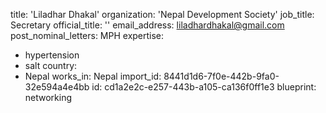 title: 'Liladhar Dhakal'
organization: 'Nepal Development Society'
job_title: Secretary
official_title: ''
email_address: liladhardhakal@gmail.com
post_nominal_letters: MPH
expertise:
  - hypertension
  - salt
country:
  - Nepal
works_in: Nepal
import_id: 8441d1d6-7f0e-442b-9fa0-32e594a4e4bb
id: cd1a2e2c-e257-443b-a105-ca136f0ff1e3
blueprint: networking
